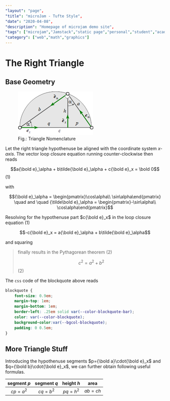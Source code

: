 ```yaml
---
"layout": "page",
"title": "microJam - Tufte Style",
"date": "2020-04-08",
"description": "Homepage of microjam demo site",
"tags": ["microjam","Jamstack","static page","personal","student","academics","math","vector graphics"],
"category": ["web","math","graphics"]
---
```

# The Right Triangle

## Base Geometry
<figure>
  <img src="./img/triangle.png">
  <figcaption>Fig.: Triangle Nomenclature</figcaption>
</figure>

Let the right triangle hypothenuse be aligned with the coordinate system *x-axis*. 
The vector loop closure equation running counter-clockwise then reads

$$a{\bold e}_\alpha + b\tilde{\bold e}_\alpha + c{\bold e}_x = \bold 0$$ (1)

with

$${\bold e}_\alpha = \begin{pmatrix}\cos\alpha\\ \sin\alpha\end{pmatrix} \quad and \quad {\tilde\bold e}_\alpha = \begin{pmatrix}-\sin\alpha\\ \cos\alpha\end{pmatrix}$$

Resolving for the hypothenuse part $c{\bold e}_x$ in the loop closure equation (1) 

$$-c{\bold e}_x = a{\bold e}_\alpha + b\tilde{\bold e}_\alpha$$

and squaring 

> finally results in the Pythagorean theorem (2)
>
> $$c^2 = a^2 + b^2$$ (2)

The `css` code of the blockquote above reads

```css
blockquote {
    font-size: 0.9em;
    margin-top: 1em;
    margin-bottom: 1em;
    border-left: .25em solid var(--color-blockquote-bar);
    color: var(--color-blockquote);
    background-color:var(--bgcol-blockquote);
    padding: 0 0.5em;
}
```

## More Triangle Stuff

Introducing the hypothenuse segments $p={\bold a}\cdot{\bold e}_x$ and  $q={\bold b}\cdot{\bold e}_x$, we can further obtain following useful formulas.


| segment *p* | segment *q* | height *h* | area |
|:---:|:---:|:---:|:---:|
|$cp = a^2$|$cq = b^2$|$pq = h^2$|$ab = ch$|